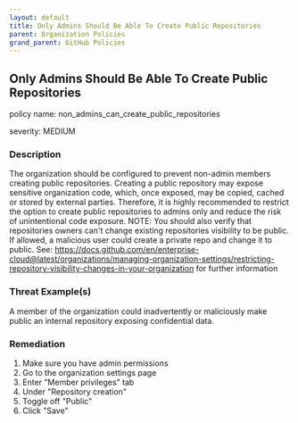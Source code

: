 ```yaml
---
layout: default
title: Only Admins Should Be Able To Create Public Repositories
parent: Organization Policies
grand_parent: GitHub Policies
---
```



## Only Admins Should Be Able To Create Public Repositories
policy name: non_admins_can_create_public_repositories

severity: MEDIUM

### Description
The organization should be configured to prevent non-admin members creating public repositories. Creating a public repository may expose sensitive organization code, which, once exposed, may be copied, cached or stored by external parties. Therefore, it is highly recommended to restrict the option to create public repositories to admins only and reduce the risk of unintentional code exposure. NOTE: You should also verify that repositories owners can't change existing repositories visibility to be public. If allowed, a malicious user could create a private repo and change it to public. See: https://docs.github.com/en/enterprise-cloud@latest/organizations/managing-organization-settings/restricting-repository-visibility-changes-in-your-organization for further information

### Threat Example(s)
A member of the organization could inadvertently or maliciously make public an internal repository exposing confidential data.



### Remediation
1. Make sure you have admin permissions
2. Go to the organization settings page
3. Enter "Member privileges" tab
4. Under "Repository creation"
5. Toggle off "Public"
6. Click "Save"



